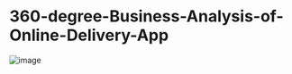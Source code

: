 # 360-degree-Business-Analysis-of-Online-Delivery-App
![image](https://github.com/selvaudhayam/360-degree-Business-Analysis-of-Online-Delivery-App/assets/164483601/b842187a-4c4e-451e-8862-04de8e758d4c)
